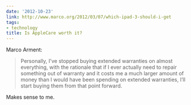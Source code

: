 ```yaml
---
date: '2012-10-23'
link: http://www.marco.org/2012/03/07/which-ipad-3-should-i-get
tags:
- technology
title: Is AppleCare worth it?
---
```


Marco Arment:

>Personally, I’ve stopped buying extended warranties on almost everything, with the rationale that if I ever actually need to repair something out of warranty and it costs me a much larger amount of money than I would have been spending on extended warranties, I’ll start buying them from that point forward.

Makes sense to me.

